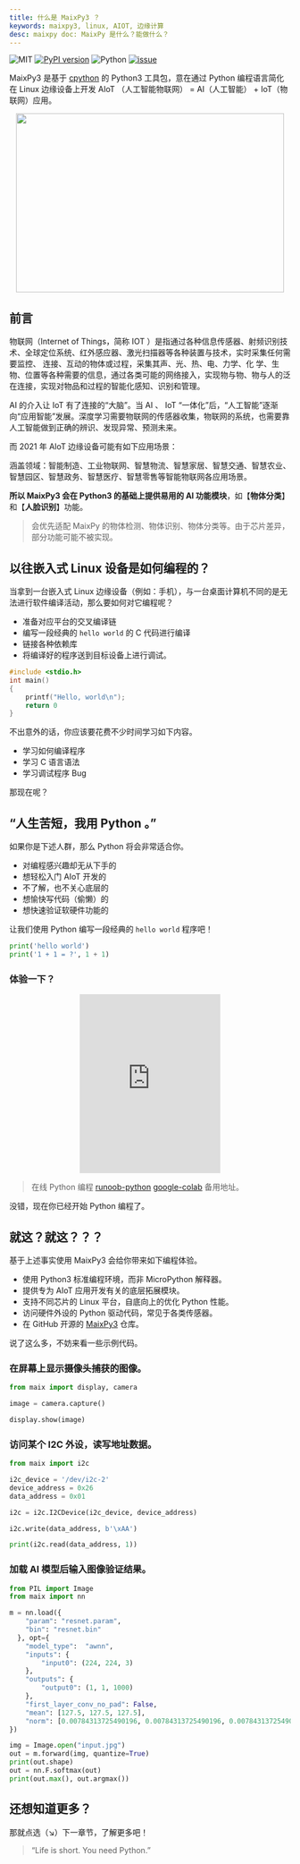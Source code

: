 ```yaml
---
title: 什么是 MaixPy3 ？
keywords: maixpy3, linux, AIOT, 边缘计算
desc: maixpy doc: MaixPy 是什么？能做什么？
---
```


![MIT](https://img.shields.io/badge/license-MIT-blue.svg) [![PyPI version](https://badge.fury.io/py/MaixPy3.svg)](https://badge.fury.io/py/MaixPy3) ![Python](https://img.shields.io/badge/Python-3.5↗-ff69b4.svg) [![issue](https://img.shields.io/github/issues/sipeed/maixpy3.svg)](https://github.com/sipeed/maixpy3/issues)

MaixPy3 是基于 [cpython](https://github.com/python/cpython) 的 Python3 工具包，意在通过 Python 编程语言简化在 Linux 边缘设备上开发 AIoT （人工智能物联网） = AI（人工智能） + IoT（物联网）应用。


<div align="center" >
    <img src="./assets/images/main.png" style="width:480px; height:320px;" />
</div>

## 前言

物联网（Internet of Things，简称 IOT ）是指通过各种信息传感器、射频识别技术、全球定位系统、红外感应器、激光扫描器等各种装置与技术，实时采集任何需要监控、 连接、互动的物体或过程，采集其声、光、热、电、力学、化 学、生物、位置等各种需要的信息，通过各类可能的网络接入，实现物与物、物与人的泛在连接，实现对物品和过程的智能化感知、识别和管理。

AI 的介入让 IoT 有了连接的“大脑”。当 AI 、 IoT “一体化”后，“人工智能”逐渐向“应用智能”发展。深度学习需要物联网的传感器收集，物联网的系统，也需要靠人工智能做到正确的辨识、发现异常、预测未来。

而 2021 年 AIoT 边缘设备可能有如下应用场景：

涵盖领域：智能制造、工业物联网、智慧物流、智慧家居、智慧交通、智慧农业、智慧园区、智慧政务、智慧医疗、智慧零售等智能物联网各应用场景。

**所以 MaixPy3 会在 Python3 的基础上提供易用的 AI 功能模块**，如【**物体分类**】和【**人脸识别**】功能。

> 会优先适配 MaixPy 的物体检测、物体识别、物体分类等。由于芯片差异，部分功能可能不被实现。

## 以往嵌入式 Linux 设备是如何编程的？

当拿到一台嵌入式 Linux 边缘设备（例如：手机），与一台桌面计算机不同的是无法进行软件编译活动，那么要如何对它编程呢？

- 准备对应平台的交叉编译链
- 编写一段经典的 `hello world` 的 C 代码进行编译
- 链接各种依赖库
- 将编译好的程序送到目标设备上进行调试。

```c
#include <stdio.h>
int main() 
{
    printf("Hello, world\n");
    return 0
}
```

不出意外的话，你应该要花费不少时间学习如下内容。

- 学习如何编译程序
- 学习 C 语言语法
- 学习调试程序 Bug

那现在呢？

## “人生苦短，我用 Python 。”

如果你是下述人群，那么 Python 将会非常适合你。

- 对编程感兴趣却无从下手的
- 想轻松入门 AIoT 开发的
- 不了解，也不关心底层的
- 想愉快写代码（偷懒）的
- 想快速验证软硬件功能的

让我们使用 Python 编写一段经典的 `hello world` 程序吧！

```python
print('hello world')
print('1 + 1 = ?', 1 + 1)
```

### 体验一下？

<div align="center" >
    <iframe src="https://tool.lu/coderunner/embed/awD.html" style="width:50%; height:320px;" frameborder="0" mozallowfullscreen webkitallowfullscreen allowfullscreen></iframe>
</div>

> 在线 Python 编程 [runoob-python](https://www.runoob.com/try/runcode.php?filename=HelloWorld&type=python3) [google-colab](https://colab.research.google.com) 备用地址。

没错，现在你已经开始 Python 编程了。

## 就这？就这？？？

基于上述事实使用 MaixPy3 会给你带来如下编程体验。

- 使用 Python3 标准编程环境，而非 MicroPython 解释器。
- 提供专为 AIoT 应用开发有关的底层拓展模块。
- 支持不同芯片的 Linux 平台，自底向上的优化 Python 性能。
- 访问硬件外设的 Python 驱动代码，常见于各类传感器。
- 在 GitHub 开源的 [MaixPy3](https://github.com/sipeed/MaixPy3) 仓库。

说了这么多，不妨来看一些示例代码。

### 在屏幕上显示摄像头捕获的图像。

```python
from maix import display, camera

image = camera.capture()

display.show(image)
```

### 访问某个 I2C 外设，读写地址数据。

```python
from maix import i2c

i2c_device = '/dev/i2c-2'
device_address = 0x26
data_address = 0x01

i2c = i2c.I2CDevice(i2c_device, device_address)

i2c.write(data_address, b'\xAA')

print(i2c.read(data_address, 1))
```

### 加载 AI 模型后输入图像验证结果。

```python
from PIL import Image
from maix import nn

m = nn.load({
    "param": "resnet.param",
    "bin": "resnet.bin"
  }, opt={
    "model_type":  "awnn",
    "inputs": {
        "input0": (224, 224, 3)
    },
    "outputs": {
        "output0": (1, 1, 1000)
    },
    "first_layer_conv_no_pad": False,
    "mean": [127.5, 127.5, 127.5],
    "norm": [0.00784313725490196, 0.00784313725490196, 0.00784313725490196],
})

img = Image.open("input.jpg")
out = m.forward(img, quantize=True)
print(out.shape)
out = nn.F.softmax(out)
print(out.max(), out.argmax())
```

## 还想知道更多？

那就点选（↘）下一章节，了解更多吧！

> “Life is short. You need Python.”
